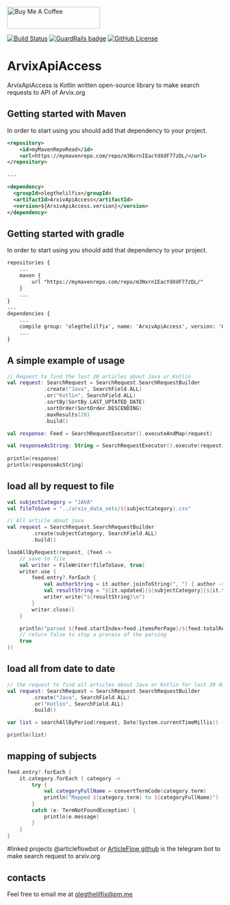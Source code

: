 <a href="https://www.buymeacoffee.com/8IPzWFK" target="_blank"><img src="https://cdn.buymeacoffee.com/buttons/default-black.png" alt="Buy Me A Coffee" width="217" height="51"></a>

[![Build Status](https://travis-ci.com/olegthelilfix/ArxivApiAccess.svg?branch=master)](https://travis-ci.com/olegthelilfix/ArxivApiAccess)
[![GuardRails badge](https://badges.guardrails.io/olegthelilfix/ArxivApiAccess.svg?token=b7c2657f559528c6c5b76c14c0a07f739b50503091369b47dd5cab61e41cbe8b&provider=github)](https://dashboard.guardrails.io/default/gh/olegthelilfix/ArxivApiAccess)
[![GitHub License](https://img.shields.io/badge/license-Apache%20License%202.0-blue.svg?style=flat)](http://www.apache.org/licenses/LICENSE-2.0)
# ArvixApiAccess 
ArvixApiAccess is Kotlin written open-source library to make search requests to API of Arvix.org

## Getting started with Maven
In order to start using you should add that dependency to your project.
``` xml
<repository>
    <id>myMavenRepoRead</id>
    <url>https://mymavenrepo.com/repo/m3NxrnIEacYdXdF77zDL/</url>
</repository>

...

<dependency>
  <groupId>olegthelilfix</groupId>
  <artifactId>ArxivApiAccess</artifactId>
  <version>${ArxivApiAccess.version}</version>
</dependency>
```

## Getting started with gradle
In order to start using you should add that dependency to your project.
``` xml
repositories {
    ...
    maven {
        url "https://mymavenrepo.com/repo/m3NxrnIEacYdXdF77zDL/"
    }
    ...
}
...
dependencies {
    ...
    compile group: 'olegthelilfix', name: 'ArxivApiAccess', version: '0.2-RELEASE'
    ...
}
```

## A simple example of usage
``` kotlin
// Request to find the last 20 articles about Java or Kotlin 
val request: SearchRequest = SearchRequest.SearchRequestBuilder
            .create("Java", SearchField.ALL)
            .or("Kotlin", SearchField.ALL)
            .sortBy(SortBy.LAST_UPTATED_DATE)
            .sortOrder(SortOrder.DESCENDING)
            .maxResults(20)
            .build()

val response: Feed = SearchRequestExecutor().executeAndMap(request)

val responseAsString: String = SearchRequestExecutor().execute(request)
    
println(response)
println(responseAsString)
```

## load all by request to file
``` kotlin
val subjectCategory = "JAVA"
val fileToSave = "../arxiv_data_sets/${subjectCategory}.csv"

// All article about java
val request = SearchRequest.SearchRequestBuilder
        .create(subjectCategory, SearchField.ALL)
        .build()

loadAllByRequest(request, {feed ->
    // save to file 
    val writer = FileWriter(fileToSave, true)
    writer.use {
        feed.entry?.forEach {
            val authorString = it.author.joinToString(", ") { author -> author.name }
            val resultString = "${it.updated}|${subjectCategory}|${it.title}|${authorString}".replace("\n", "")
            writer.write("${resultString}\n")
        }
        writer.close()
    }

    println("parsed ${feed.startIndex+feed.itemsPerPage}/${feed.totalResults}")
    // return false to stop a process of the parsing
    true
})
``` 

## load all from date to date
``` kotlin
// the request to find all articles about Java or Kotlin for last 30 days
val request: SearchRequest = SearchRequest.SearchRequestBuilder
        .create("Java", SearchField.ALL)
        .or("Kotlin", SearchField.ALL)
        .build()

var list = searchAllByPeriod(request, Date(System.currentTimeMillis() - TimeUnit.MILLISECONDS.convert(30, TimeUnit.DAYS)))

println(list)
``` 

## mapping of subjects
``` kotlin
feed.entry?.forEach {
    it.category.forEach { category ->
        try {
            val categoryFullName = convertTermCode(category.term)
            println("Mapped ${category.term} to ${categoryFullName}")
        }
        catch (e: TermNotFoundException) {
            println(e.message)
        }
    }
}
``` 

#linked projects
@articleflowbot or [ArticleFlow github](https://github.com/olegthelilfix/ArticleFlow) is the telegram bot to make search request to arxiv.org

## contacts
Feel free to email me at [olegthelilfix@pm.me](mailto:olegthelilfix@pm.me)


